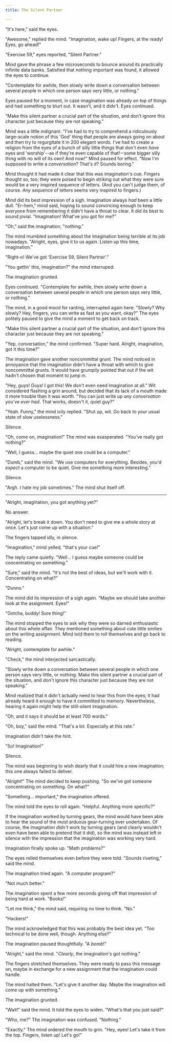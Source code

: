 ```yaml
---
title: The Silent Partner

---
```



"It's here," said the eyes.

"Awesome," replied the mind.  "Imagination, wake up!  Fingers, at
the ready!  Eyes, go ahead!"

"Exercise 59," eyes reported, "Silent Partner."

Mind gave the phrase a few microseconds to bounce around its practically
infinite data banks.  Satisfied that nothing important was found, it
allowed the eyes to continue.

"Contemplate for awhile, then slowly write down a conversation between
several people in which one person says very little, or nothing."

Eyes paused for a moment, in case imagination was already on top of
things and had something to blurt out.  It wasn't, and it didn't.  Eyes
continued.

"Make this silent partner a crucial part of the situation, and don't
ignore this character just because they are not speaking."

Mind was a little indignant.  "I've had to try to comprehend a
ridiculously large-scale notion of this 'God' thing that people are
always going on about and then try to regurgitate it in 200 elegant
words.  I've had to create a religion from the eyes of a bunch of silly
little things that don't even *have* eyes and 'worship'--as if
they're even capable of that!--some bigger silly thing with no will of
its own! And now!"  Mind paused for effect.  "Now I'm supposed to
write a *conversation*?  That's *it*?  Sounds boring."

Mind thought it had made it clear that this was imagination's cue.
Fingers thought so, too; they were poised to begin striking out what
they were sure would be a very inspired sequence of letters.  (And you
can't judge them, of course.  *Any* sequence of letters seems very
inspired to fingers.)

Mind did its best impression of a sigh.  Imagination always *had*
been a little dull.  "Er-hem," mind said, hoping to sound convincing
enough to keep everyone from remembering it didn't have a throat to
clear.  It did its best to sound jovial.  "Imagination!  What've you
got for me?"

"Oh," said the imagination, "nothing."

The mind mumbled something about the imagination being terrible at its
job nowadays.  "Alright, eyes, give it to us again.  Listen up this
time, imagination."

"Right-o!  We've got 'Exercise 59, Silent Partner'."

"You gettin' this, imagination?" the mind interruped.

The imagination grunted.

Eyes continued.  "Contemplate for awhile, then slowly write down a
conversation between several people in which one person says very
little, or nothing."

The mind, in a good mood for ranting, interrupted again here: "Slowly?
Why slowly?  Hey, fingers, you can write as fast as you want, okay?"
The eyes politely paused to give the mind a moment to get back on track.

"Make this silent partner a crucial part of the situation, and don't
ignore this character just because they are not speaking."

"Yep, conversation," the mind confirmed. "Super hard.  Alright,
imagination, got it this time?"

The imagination gave another noncommittal grunt.  The mind noticed in
annoyance that the imagination didn't have a throat with which to give
noncommittal grunts.  It would have grumpily pointed that out if the wit
hadn't chosen that moment to jump in.

"Hey, guys! Guys! I got this! We don't even need imagination at all."
Wit considered flashing a grin around, but decided that its lack of a
mouth made it more trouble than it was worth.  "You can just write up
*any conversation you've ever had*.  That works, doesn't it, quiet
guy?"

"Yeah. Funny," the mind icily replied. "Shut up, wit. Go back to
your usual state of slow uselessness."

Silence.

"Oh, come on, imagination!" The mind was exasperated. "You've really
got nothing?"

"Well, I guess... maybe the quiet one could be a computer."

"Dumb," said the mind.  "We use computers for everything.  Besides,
you'd *expect* a computer to be quiet.  Give me something more
interesting."

Silence.

"Argh.  I hate my job sometimes."  The mind shut itself off.

---

"Alright, imagination, you got anything yet?"

No answer.

"Alright, let's break it down.  You don't need to give me a whole
story at once.  Let's just come up with a situation."

The fingers tapped idly, in silence.

"Imagination," mind yelled, "that's your cue!"

The reply came quietly.  "Well... I guess maybe someone could be
concentrating on something."

"Sure," said the mind. "It's not the best of ideas, but we'll work
with it.  Concentrating on what?"

"Dunno."

The mind did its impression of a sigh again.  "Maybe we should take
another look at the assignment.  Eyes!"

"Gotcha, buddy! Sure thing!"

The mind stopped the eyes to ask why they were so darned enthusiastic
about this whole affair.  They mentioned something about cute little
smilies on the writing assignment.  Mind told them to roll themselves
and go back to reading.

"Alright, contemplate for awhile."

"Check," the mind interjected sarcastically.

"Slowly write down a conversation between several people in which one
person says very little, or nothing.  Make this silent partner a crucial
part of the situation, and don't ignore this character just because they
are not speaking."

Mind realized that it didn't actually need to hear this from the eyes;
it had already heard it enough to have it committed to memory.
Nevertheless, hearing it again might help the still-silent imagination.

"Oh, and it says it should be at least 700 words."

"Oh, boy," said the mind. "That's a lot.  Especially at this rate."

Imagination didn't take the hint.

"So! Imagination!"

Silence.

The mind was beginning to wish dearly that it could hire a new
imagination; this one always failed to deliver.

"Al*right*!" The mind decided to keep pushing. "So we've got
someone concentrating on something.  On what?"

"Something... important," the imagination offered.

The mind told the eyes to roll again. "Helpful. Anything more
specific?"

If the imagination worked by turning gears, the mind would have been
able to hear the sound of the most arduous gear-turning ever undertaken.
Of course, the imagination *didn't* work by turning gears (and
clearly wouldn't even have been able to pretend that it did), so the
mind was instead left in silence with the impression that the
imagination was working very hard.

Imagination finally spoke up. "Math problems?"

The eyes rolled themselves even before they were told.
"Sounds riveting," said the mind.

The imagination tried again. "A computer program?"

"Not much better."

The imagination spent a few more seconds giving off that impression of
being hard at work. "Books!"

"Let me think," the mind said, requiring no time to think. "No."

"Hackers!"

The mind acknowledged that this was probably the best idea yet.  "Too
technical to be done well, though.  Anything else?"

The imagination paused thoughtfully.  "A *bomb*!"

"Alright," said the mind. "*Clearly*, the imagination's got
nothing."

The fingers stretched themselves.  They were ready to pass this message
on, maybe in exchange for a new assignment that the imagination could
handle.

The mind halted them. "Let's give it another day.  Maybe the
imagination will come up with something."

The imagination grunted.

"Wait!" said the mind.  It told the eyes to widen. "What's that you
just said?"

"Who, me?" The imagination was confused. "Nothing."

"Exactly." The mind ordered the mouth to grin. "Hey, eyes!  Let's take
it from the top.  Fingers, listen up!  Let's go!"

